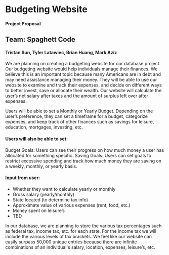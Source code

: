 # Budgeting Website
#### Project Proposal

## Team: Spaghett Code
 
#### Tristan Sun, Tyler Latawiec, Brian Huang, Mark Aziz
 
We are planning on creating a budgeting website for our database project. Our budgeting website would help individuals manage their finances. We believe this is an important topic because many Americans are in debt and may need assistance managing their money. They will be able to use our website to examine and track their expenses, and decide on different ways to better invest, save or allocate their wealth. Our website will calculate the user’s net salary after taxes and the amount of surplus left over after expenses.
 
Users will be able to set a Monthly or Yearly Budget. Depending on the user’s preference, they can set a timeframe for a budget, categorize expenses, and keep track of other finances such as savings for leisure, education, mortgages, investing, etc.
 
#### Users will also be able to set:
Budget Goals: Users can see their progress on how much money a user has allocated for something specific.
Saving Goals: Users can set goals to restrict excessive spending and track how much money they are saving on a weekly, monthly, or yearly basis.

#### Input from user:
- Whether they want to calculate yearly or monthly
- Gross salary (yearly/monthly)
- State located (to determine tax info)
- Approximate value of various expenses (rent, food, etc.)
- Money spent on leisure’s
- TBD
 
In our database, we are planning to store the various tax percentages such as federal tax, income tax, etc. for each state. For the income tax we will include the various levels of tax brackets. We feel like our website can easily surpass 50,000 unique entries because there are infinite combinations of an individual's salary, location, expenses, leisure’s, etc.
 

